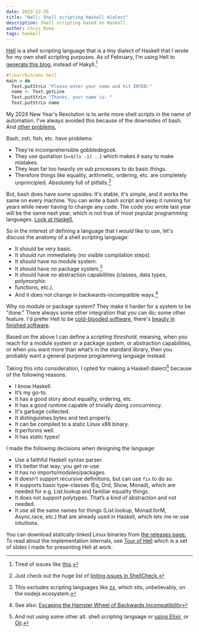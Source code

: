 ```yaml
---
date: 2023-12-26
title: "Hell: Shell scripting Haskell dialect"
description: Shell scripting based on Haskell
author: Chris Done
tags: haskell
---
```


[Hell](https://github.com/chrisdone/hell) is a shell scripting
language that is a tiny dialect of Haskell that I wrote for my own
shell scripting purposes.
As of February, I'm using Hell to [generate this
blog](https://github.com/chrisdone/hell/blob/main/examples/19-blog-generator.hell),
instead of Hakyll.[^1]

```haskell
#!/usr/bin/env hell
main = do
  Text.putStrLn "Please enter your name and hit ENTER:"
  name <- Text.getLine
  Text.putStrLn "Thanks, your name is: "
  Text.putStrLn name
```

My 2024 New Year's Resolution is to write more
shell scripts in the name of automation.
I've always avoided this
because of the downsides of bash.
And [other problems.](https://danluu.com/cli-complexity/#maven)

Bash, zsh, fish, etc. have problems:

* They're incomprehensible gobbledegook.
* They use quotation (`x=$(ls -1) ..`) which makes it easy to make mistakes.
* They lean far too heavily on sub processes to do basic things.
* Therefore things like equality, arithmetic, ordering,
  etc. are completely unprincipled. Absolutely full of pitfalls.[^4]

But, bash does have some upsides: It's stable, it's simple, and it
works the same on every machine.
You can write a bash script and keep it running for years while never
having to change any code.
The code you wrote last year will be the same next year, which is not
true of most popular programming languages. [Look at Haskell.](http://h2.jaguarpaw.co.uk/posts/ghc-8.10-9.6-experience-report/)

So in the interest of defining a language that I *would* like to use,
let's discuss the anatomy of a shell scripting language:

* It should be very basic.
* It should run immediately (no visible compilation steps).
* It should have no module system.
* It should have no package system.[^5]
* It should have no abstraction capabilities (classes, data types, polymorphic
* functions, etc.).
* And it does not change in backwards-incompatible ways.[^2]

Why no module or package system? They make it harder for a system to
be "done." There always some other integration that you can do; some
other feature.
I'd prefer Hell to be [cold-blooded
software](https://dubroy.com/blog/cold-blooded-software/), there's
[beauty in finished
software](https://josem.co/the-beauty-of-finished-software/).

Based on the above I can define a _scripting threshold_, meaning, when
you reach for a module system or a package system, or abstraction
capabilities, or when you want more than what’s in the standard
library, then you probably want a general purpose programming language
instead.

Taking this into consideration, I opted for making a Haskell dialect[^3]
because of the following reasons:

* I know Haskell.
* It’s my go-to.
* It has a good story about equality, ordering, etc.
* It has a good runtime capable of trivially doing concurrency.
* It's garbage collected.
* It distinguishes bytes and text properly.
* It can be compiled to a static Linux x86 binary.
* It performs well.
* It has static types!

I made the following decisions when designing the language:

* Use a faithful Haskell syntax parser.
* It’s better that way; you get re-use.
* It has no imports/modules/packages.
* It doesn't support recursive definitions, but can use `fix` to do so.
* It supports basic type-classes (Eq, Ord, Show, Monad), which are needed for e.g. List.lookup and familiar equality things.
* It does not support polytypes. That’s a kind of abstraction and not needed.
* It use all the same names for things (List.lookup, Monad.forM,
Async.race, etc.) that are already used in Haskell, which lets me re-use intuitions.

You can download statically-linked Linux binaries from [the
releases page.](https://github.com/chrisdone/hell/releases)
To read about the implementation internals, see [Tour of
Hell](https://chrisdone.com/posts/tour-of-hell/) which is a set of slides I made for
presenting Hell at work.

[^1]: Tired of issues like [this](https://discourse.haskell.org/t/hakyll-error-watching-and-building/8834).

[^2]: See also: [Escaping the Hamster Wheel of Backwards Incompatibility](https://stevelosh.com/blog/2018/08/a-road-to-common-lisp/#s4-escaping-the-hamster-wheel-of-backwards-incompatibility)

[^3]: And not using some other alt. shell scripting language or [using
    Elixir](https://arathunku.com/b/2024/shell-scripting-with-elixir/),
    or [Oil](http://www.oilshell.org/blog/2018/01/28.html).

[^4]: Just check out the huge list of
  [linting issues in ShellCheck.](https://github.com/koalaman/shellcheck)

[^5]: This excludes scripting languages like
    [zx](https://github.com/google/zx), which sits, unbelievably, on
    the nodejs ecosystem.
